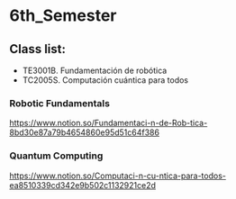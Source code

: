 # 6th_Semester

## Class list:
- TE3001B. Fundamentación de robótica
- TC2005S. Computación cuántica para todos

### Robotic Fundamentals
https://www.notion.so/Fundamentaci-n-de-Rob-tica-8bd30e87a79b4654860e95d51c64f386

### Quantum Computing
https://www.notion.so/Computaci-n-cu-ntica-para-todos-ea8510339cd342e9b502c1132921ce2d
